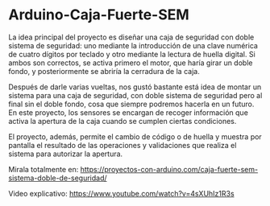 # Arduino-Caja-Fuerte-SEM
La idea principal del proyecto es diseñar una caja de seguridad con doble sistema de seguridad: 
uno mediante la introducción de una clave numérica de cuatro dígitos por teclado y otro mediante la lectura de huella digital. 
Si ambos son correctos, se activa primero el motor, que haría girar un doble fondo, y posteriormente se abriría la cerradura de la caja.

Después de darle varias vueltas, nos gustó bastante está idea de montar un sistema para una caja de seguridad,
con doble sistema de seguridad pero al final sin el doble fondo, cosa que siempre podremos hacerla en un futuro.
En este proyecto, los sensores se encargan de recoger información que activa la apertura de la caja cuando se cumplen ciertas condiciones.

El proyecto, además, permite el cambio de código o de huella y muestra por pantalla el resultado de las operaciones
y validaciones que realiza el sistema para autorizar la apertura.

Mirala totalmente en: https://proyectos-con-arduino.com/caja-fuerte-sem-sistema-doble-de-seguridad/

Video explicativo: https://www.youtube.com/watch?v=4sXUhIz1R3s
